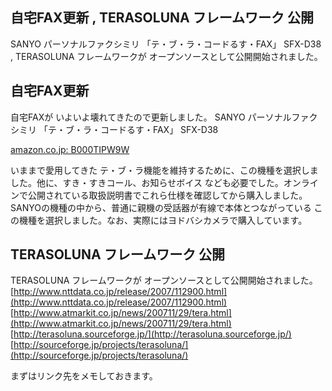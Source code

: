 ## 自宅FAX更新 , TERASOLUNA フレームワーク 公開

SANYO パーソナルファクシミリ 「テ・ブ・ラ・コードるす・FAX」 SFX-D38 , TERASOLUNA フレームワークが オープンソースとして公開開始されました。






## 自宅FAX更新


自宅FAXが いよいよ壊れてきたので更新しました。
SANYO パーソナルファクシミリ 「テ・ブ・ラ・コードるす・FAX」 SFX-D38
  


[amazon.co.jp: B000TIPW9W](http://www.amazon.co.jp/exec/obidos/ASIN/B000TIPW9W/igapyondiary-22)


いままで愛用してきた テ・ブ・ラ機能を維持するために、この機種を選択しました。他に、すき・すきコール、お知らせボイス なども必要でした。オンラインで公開されている取扱説明書でこれら仕様を確認してから購入しました。SANYOの機種の中から、普通に親機の受話器が有線で本体とつながっている
この機種を選択しました。なお、実際にはヨドバシカメラで購入しています。

## TERASOLUNA フレームワーク 公開


TERASOLUNA フレームワークが オープンソースとして公開開始されました。
[http://www.nttdata.co.jp/release/2007/112900.html](http://www.nttdata.co.jp/release/2007/112900.html)
  [http://www.atmarkit.co.jp/news/200711/29/tera.html](http://www.atmarkit.co.jp/news/200711/29/tera.html)
  [http://terasoluna.sourceforge.jp/](http://terasoluna.sourceforge.jp/)
  [http://sourceforge.jp/projects/terasoluna/](http://sourceforge.jp/projects/terasoluna/)


まずはリンク先をメモしておきます。
